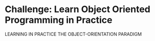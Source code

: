 <h1> Challenge: Learn Object Oriented Programming in Practice</h1>

<p> LEARNING IN PRACTICE THE OBJECT-ORIENTATION PARADIGM</p>

